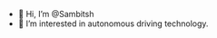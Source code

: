 - 👋 Hi, I’m @Sambitsh
- 👀 I’m interested in autonomous driving technology.

<!---
Sambitsh/Sambitsh is a ✨ special ✨ repository because its `README.md` (this file) appears on your GitHub profile.
You can click the Preview link to take a look at your changes.
--->
